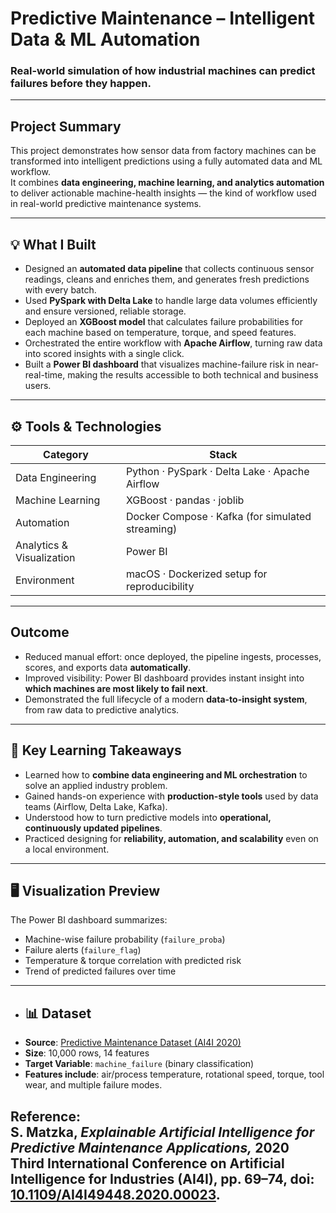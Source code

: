 # Predictive Maintenance – Intelligent Data & ML Automation

### Real-world simulation of how industrial machines can predict failures before they happen.

---

## Project Summary
This project demonstrates how sensor data from factory machines can be transformed into intelligent predictions using a fully automated data and ML workflow.  
It combines **data engineering, machine learning, and analytics automation** to deliver actionable machine-health insights — the kind of workflow used in real-world predictive maintenance systems.

---

## 💡 What I Built
- Designed an **automated data pipeline** that collects continuous sensor readings, cleans and enriches them, and generates fresh predictions with every batch.  
- Used **PySpark with Delta Lake** to handle large data volumes efficiently and ensure versioned, reliable storage.  
- Deployed an **XGBoost model** that calculates failure probabilities for each machine based on temperature, torque, and speed features.  
- Orchestrated the entire workflow with **Apache Airflow**, turning raw data into scored insights with a single click.  
- Built a **Power BI dashboard** that visualizes machine-failure risk in near-real-time, making the results accessible to both technical and business users.

---

## ⚙️ Tools & Technologies
| Category | Stack |
|-----------|--------|
| Data Engineering | Python · PySpark · Delta Lake · Apache Airflow |
| Machine Learning | XGBoost · pandas · joblib |
| Automation | Docker Compose · Kafka (for simulated streaming) |
| Analytics & Visualization | Power BI |
| Environment | macOS · Dockerized setup for reproducibility |

---

## Outcome
- Reduced manual effort: once deployed, the pipeline ingests, processes, scores, and exports data **automatically**.  
- Improved visibility: Power BI dashboard provides instant insight into **which machines are most likely to fail next**.  
- Demonstrated the full lifecycle of a modern **data-to-insight system**, from raw data to predictive analytics.

---

## 🧭 Key Learning Takeaways
- Learned how to **combine data engineering and ML orchestration** to solve an applied industry problem.  
- Gained hands-on experience with **production-style tools** used by data teams (Airflow, Delta Lake, Kafka).  
- Understood how to turn predictive models into **operational, continuously updated pipelines**.  
- Practiced designing for **reliability, automation, and scalability** even on a local environment.

---

## 🖥️ Visualization Preview
The Power BI dashboard summarizes:
- Machine-wise failure probability (`failure_proba`)
- Failure alerts (`failure_flag`)
- Temperature & torque correlation with predicted risk
- Trend of predicted failures over time

---

- ## 📊 Dataset
- **Source**: [Predictive Maintenance Dataset (AI4I 2020)](https://www.kaggle.com/datasets/stephanmatzka/predictive-maintenance-dataset-ai4i-2020)  
- **Size**: 10,000 rows, 14 features  
- **Target Variable**: `machine_failure` (binary classification)  
- **Features include**: air/process temperature, rotational speed, torque, tool wear, and multiple failure modes.  

**Reference**:  
S. Matzka, *Explainable Artificial Intelligence for Predictive Maintenance Applications,* 2020 Third International Conference on Artificial Intelligence for Industries (AI4I), pp. 69–74, doi: [10.1109/AI4I49448.2020.00023](https://doi.org/10.1109/AI4I49448.2020.00023).
---
